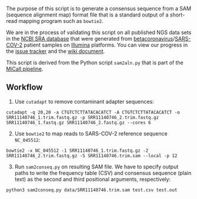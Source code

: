 The purpose of this script is to generate a consensus sequence from a SAM (sequence alignment map) format file that is a standard output of a short-read mapping program such as `bowtie2`.

We are in the process of validating this script on all published NGS data sets in the [NCBI SRA database](https://www.ncbi.nlm.nih.gov/genbank/sars-cov-2-seqs/) that were generated from [betacoronavirus](https://en.wikipedia.org/wiki/Betacoronavirus)/[SARS-COV-2](https://en.wikipedia.org/wiki/Severe_acute_respiratory_syndrome_coronavirus_2) patient samples on [Illumina](https://en.wikipedia.org/wiki/Illumina_dye_sequencing) platforms.
You can view our progress in the [issue tracker](https://github.com/PoonLab/sam2conseq/issues) and the [wiki document](https://github.com/PoonLab/sam2conseq/wiki).

This script is derived from the Python script `sam2aln.py` that is part of the [MiCall pipeline](http://github.com/cfe-lab/MiCall).

## Workflow
1. Use `cutadapt` to remove contaminant adapter sequences:
```
cutadapt -q 20,20 -a CTGTCTCTTATACACATCT -A CTGTCTCTTATACACATCT -o SRR11140746_1.trim.fastq.gz -p SRR11140746_2.trim.fastq.gz SRR11140746_1.fastq.gz SRR11140746_2.fastq.gz --cores 6
```

2. Use `bowtie2` to map reads to SARS-COV-2 reference sequence `NC_045512`:
```
bowtie2 -x NC_045512 -1 SRR11140746_1.trim.fastq.gz -2 SRR11140746_2.trim.fastq.gz -S SRR11140746.trim.sam --local -p 12
```

3. Run `sam2conseq.py` on resulting SAM file.  We have to specify output paths to write the frequency table (CSV) and consensus sequence (plain text) as the second and third positional arguments, respectively:
```
python3 sam2conseq.py data/SRR11140746.trim.sam test.csv test.out
```

